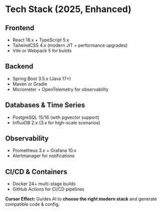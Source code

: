 # Tech Stack (2025, Enhanced)

## Frontend
- React 18.x + TypeScript 5.x
- TailwindCSS 4.x (modern JIT + performance upgrades)
- Vite or Webpack 5 for builds

## Backend
- Spring Boot 3.5.x (Java 17+)
- Maven or Gradle
- Micrometer + OpenTelemetry for observability

## Databases & Time Series
- PostgreSQL 15/16 (with pgvector support)
- InfluxDB 2.x (3.x for high-scale scenarios)

## Observability
- Prometheus 3.x + Grafana 10.x
- Alertmanager for notifications

## CI/CD & Containers
- Docker 24+ multi-stage builds
- GitHub Actions for CI/CD pipelines

**Cursor Effect:** Guides AI to **choose the right modern stack** and generate compatible code & config.
